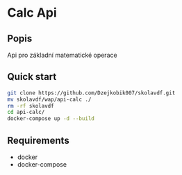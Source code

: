 # **Calc Api**

## Popis

Api pro základní matematické operace

## Quick start
```bash
git clone https://github.com/Dzejkobik007/skolavdf.git
mv skolavdf/wap/api-calc ./
rm -rf skolavdf
cd api-calc/
docker-compose up -d --build
```
## Requirements
- docker 
- docker-compose
